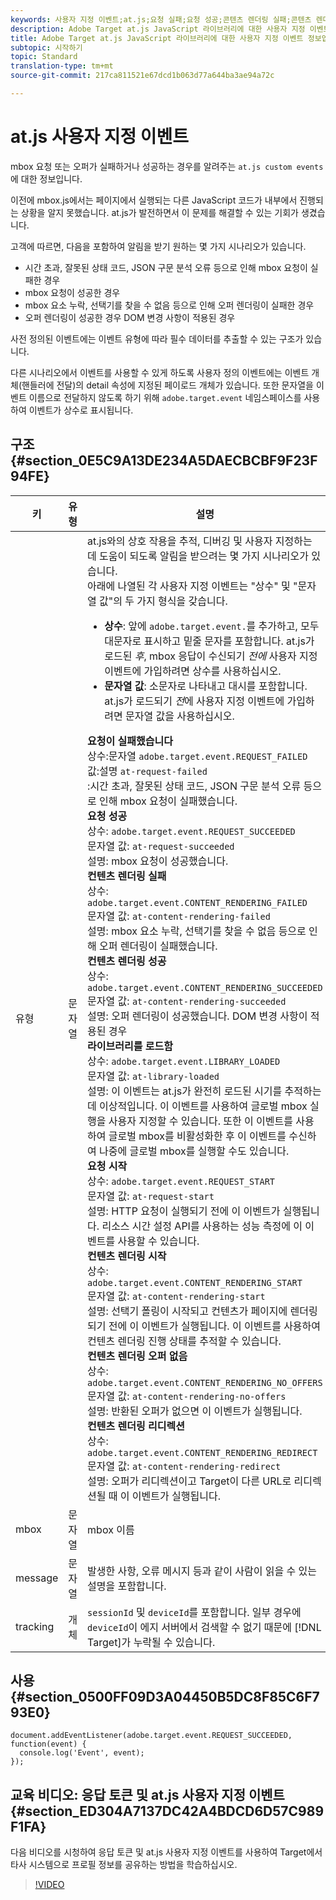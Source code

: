 ```yaml
---
keywords: 사용자 지정 이벤트;at.js;요청 실패;요청 성공;콘텐츠 렌더링 실패;콘텐츠 렌더링 성공;라이브러리 로드됨;요청 시작;콘텐츠 렌더링 시작;콘텐츠 렌더링 오퍼 없음;콘텐츠 렌더링 리디렉션
description: Adobe Target at.js JavaScript 라이브러리에 대한 사용자 지정 이벤트 정보입니다.
title: Adobe Target at.js JavaScript 라이브러리에 대한 사용자 지정 이벤트 정보입니다.
subtopic: 시작하기
topic: Standard
translation-type: tm+mt
source-git-commit: 217ca811521e67dcd1b063d77a644ba3ae94a72c

---
```



# at.js 사용자 지정 이벤트

mbox 요청 또는 오퍼가 실패하거나 성공하는 경우를 알려주는 `at.js custom events`에 대한 정보입니다.

이전에 mbox.js에서는 페이지에서 실행되는 다른 JavaScript 코드가 내부에서 진행되는 상황을 알지 못했습니다. at.js가 발전하면서 이 문제를 해결할 수 있는 기회가 생겼습니다.

고객에 따르면, 다음을 포함하여 알림을 받기 원하는 몇 가지 시나리오가 있습니다.

* 시간 초과, 잘못된 상태 코드, JSON 구문 분석 오류 등으로 인해 mbox 요청이 실패한 경우
* mbox 요청이 성공한 경우
* mbox 요소 누락, 선택기를 찾을 수 없음 등으로 인해 오퍼 렌더링이 실패한 경우
* 오퍼 렌더링이 성공한 경우 DOM 변경 사항이 적용된 경우

사전 정의된 이벤트에는 이벤트 유형에 따라 필수 데이터를 추출할 수 있는 구조가 있습니다.

다른 시나리오에서 이벤트를 사용할 수 있게 하도록 사용자 정의 이벤트에는 이벤트 개체(핸들러에 전달)의 detail 속성에 지정된 페이로드 개체가 있습니다. 또한 문자열을 이벤트 이름으로 전달하지 않도록 하기 위해 `adobe.target.event` 네임스페이스를 사용하여 이벤트가 상수로 표시됩니다.

## 구조 {#section_0E5C9A13DE234A5DAECBCBF9F23F94FE}

| 키 | 유형 | 설명 |
|--- |--- |--- |
| 유형 | 문자열 | at.js와의 상호 작용을 추적, 디버깅 및 사용자 지정하는 데 도움이 되도록 알림을 받으려는 몇 가지 시나리오가 있습니다.<br>아래에 나열된 각 사용자 지정 이벤트는 "상수" 및 "문자열 값"의 두 가지 형식을 갖습니다.<ul><li>**상수**: 앞에 `adobe.target.event.`를 추가하고, 모두 대문자로 표시하고 밑줄 문자를 포함합니다. at.js가 로드된 *후*, mbox 응답이 수신되기 *전에* 사용자 지정 이벤트에 가입하려면 상수를 사용하십시오.</li><li>**문자열 값**: 소문자로 나타내고 대시를 포함합니다. at.js가 로드되기 *전*&#x200B;에 사용자 지정 이벤트에 가입하려면 문자열 값을 사용하십시오.</li></ul>**요청이 실패했습니다**<br>상수:문자열 `adobe.target.event.REQUEST_FAILED`<br>값:설명 `at-request-failed`<br>:시간 초과, 잘못된 상태 코드, JSON 구문 분석 오류 등으로 인해 mbox 요청이 실패했습니다.<br>**요청 성공**<br>상수: `adobe.target.event.REQUEST_SUCCEEDED`<br>문자열 값: `at-request-succeeded`<br>설명: mbox 요청이 성공했습니다.<br>**컨텐츠 렌더링 실패**<br>상수: `adobe.target.event.CONTENT_RENDERING_FAILED`<br>문자열 값: `at-content-rendering-failed`<br>설명: mbox 요소 누락, 선택기를 찾을 수 없음 등으로 인해 오퍼 렌더링이 실패했습니다.<br>**컨텐츠 렌더링 성공**<br>상수: `adobe.target.event.CONTENT_RENDERING_SUCCEEDED`<br>문자열 값: `at-content-rendering-succeeded`<br>설명: 오퍼 렌더링이 성공했습니다. DOM 변경 사항이 적용된 경우<br>**라이브러리를 로드함**<br>상수: `adobe.target.event.LIBRARY_LOADED`<br>문자열 값: `at-library-loaded`<br>설명: 이 이벤트는 at.js가 완전히 로드된 시기를 추적하는 데 이상적입니다. 이 이벤트를 사용하여 글로벌 mbox 실행을 사용자 지정할 수 있습니다. 또한 이 이벤트를 사용하여 글로벌 mbox를 비활성화한 후 이 이벤트를 수신하여 나중에 글로벌 mbox를 실행할 수도 있습니다.<br>**요청 시작**<br>상수: `adobe.target.event.REQUEST_START`<br>문자열 값: `at-request-start`<br>설명: HTTP 요청이 실행되기 전에 이 이벤트가 실행됩니다. 리소스 시간 설정 API를 사용하는 성능 측정에 이 이벤트를 사용할 수 있습니다.<br>**컨텐츠 렌더링 시작**<br>상수: `adobe.target.event.CONTENT_RENDERING_START`<br>문자열 값: `at-content-rendering-start`<br>설명: 선택기 폴링이 시작되고 컨텐츠가 페이지에 렌더링되기 전에 이 이벤트가 실행됩니다. 이 이벤트를 사용하여 컨텐츠 렌더링 진행 상태를 추적할 수 있습니다.<br>**컨텐츠 렌더링 오퍼 없음**<br>상수: `adobe.target.event.CONTENT_RENDERING_NO_OFFERS`<br>문자열 값: `at-content-rendering-no-offers`<br>설명: 반환된 오퍼가 없으면 이 이벤트가 실행됩니다.<br>**컨텐츠 렌더링 리디렉션**<br>상수: `adobe.target.event.CONTENT_RENDERING_REDIRECT`<br>문자열 값: `at-content-rendering-redirect`<br>설명: 오퍼가 리디렉션이고 Target이 다른 URL로 리디렉션될 때 이 이벤트가 실행됩니다. |
| mbox | 문자열 | mbox 이름 |
| message | 문자열 | 발생한 사항, 오류 메시지 등과 같이 사람이 읽을 수 있는 설명을 포함합니다. |
| tracking | 개체 | `sessionId` 및 `deviceId`를 포함합니다. 일부 경우에 `deviceId`이 에지 서버에서 검색할 수 없기 때문에 [!DNL Target]가 누락될 수 있습니다. |

## 사용 {#section_0500FF09D3A04450B5DC8F85C6F793E0}

```
document.addEventListener(adobe.target.event.REQUEST_SUCCEEDED, function(event) { 
  console.log('Event', event); 
});
```

## 교육 비디오: 응답 토큰 및 at.js 사용자 지정 이벤트 {#section_ED304A7137DC42A4BDCD6D57C989F1FA}

다음 비디오를 시청하여 응답 토큰 및 at.js 사용자 지정 이벤트를 사용하여 Target에서 타사 시스템으로 프로필 정보를 공유하는 방법을 학습하십시오.

>[!VIDEO](https://video.tv.adobe.com/v/23253/?captions=kor)